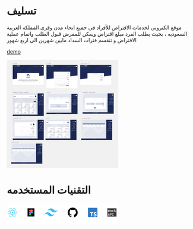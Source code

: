# تسليف

موقع الكتروني لخدمات الاقتراض للأفراد في جميع انحاء مدن وقرى المملكة العربية السعوديه ، بحيث يطلب الفرد مبلغ اقتراض ويمكن للمقرض قبول الطلب واتمام عملية الاقتراض و تنقسم فترات السداد مابين شهرين الى اربع شهور

[demo](https://startling-sprite-45f48c.netlify.app/)

<img
  src="/myapp/src/assets/my-file.png"
  alt="Alt text"
  title="Optional title"
  style="display: inline-block; margin: 0 auto; max-width: 300px">

# التقنيات المستخدمه

<img
  src="/myapp/src/assets/tech.png"
  alt="Alt text"
  title="Optional title"
  style="display: inline-block; margin: 0 auto; max-width: 300px">
